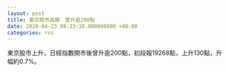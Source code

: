 ```yaml
---
layout: post
title: 東京股市高開　曾升逾200點
date: 2020-04-23 08:23:10.000000000 +08:00
categories: rss
---
```


東京股市上升，日經指數開市後曾升逾200點，初段報19268點，上升130點，升幅約0.7%。
